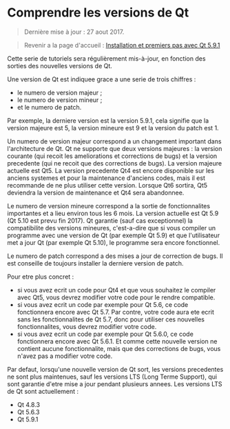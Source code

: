 # Comprendre les versions de Qt

> Dernière mise à jour : 27 aout 2017.

> Revenir a la page d'accueil : [Installation et premiers pas avec Qt 5.9.1](index.md)

Cette serie de tutoriels sera régulièrement mis-à-jour, en fonction des sorties des nouvelles versions de Qt.

Une version de Qt est indiquee grace a une serie de trois chiffres :

- le numero de version majeur ;
- le numero de version mineur ;
- et le numero de patch.

Par exemple, la derniere version est la version 5.9.1, cela signifie que la version majeure est 5, 
la version mineure est 9 et la version du patch est 1.

Un numero de version majeur correspond a un changement important dans l'architecture de Qt.
Qt ne supporte que deux versions majeures : la version courante (qui recoit les 
ameliorations et corrections de bugs) et la version precedente (qui ne recoit que des corrections de bugs).
La version majeure actuelle est Qt5. La version precedente Qt4 est encore disponible sur les
anciens systemes et pour la maintenance d'anciens codes, mais il est recommande de ne plus utiliser
cette version. Lorsque Qt6 sortira, Qt5 deviendra la version de maintenance et Qt4 sera abandonnee.

Le numero de version mineure correspond a la sortie de fonctionnalites importantes et a lieu environ
tous les 6 mois. La version actuelle est Qt 5.9 (Qt 5.10 est prevu fin 2017). Qt garantie (sauf cas 
exceptionnel) la compatibilite des versions mineures, c'est-a-dire que si vous compiler un programme
avec une version de Qt (par exemple Qt 5.9) et que l'utilisateur met a jour Qt (par exemple Qt 5.10), 
le programme sera encore fonctionnel.

Le numero de patch correspond a des mises a jour de correction de bugs. Il est conseille de toujours
installer la derniere version de patch.

Pour etre plus concret :

- si vous avez ecrit un code pour Qt4 et que vous souhaitez le compiler avec Qt5, vous devrez modifier
votre code pour le rendre compatible.
- si vous avez ecrit un code par exemple pour Qt 5.6, ce code fonctionnera encore avec Qt 5.7. Par contre,
votre code aura ete ecrit sans les fonctionnalites de Qt 5.7, donc pour utiliser ces nouvelles fonctionnalites,
vous devrez modifier votre code.
- si vous avez ecrit  un code par exemple pour Qt 5.6.0, ce code fonctionnera encore avec Qt 5.6.1. Et comme
cette nouvelle version ne contient aucune fonctionnalite, mais que des corrections de bugs, vous n'avez pas
a modifier votre code.

Par defaut, lorsqu'une nouvelle version de Qt sort, les versions precedentes ne sont plus maintenues, 
sauf les versions LTS (Long Terme Support), qui sont garantie d'etre mise a jour pendant plusieurs annees. 
Les versions LTS de Qt sont actuellement :

- Qt 4.8.3
- Qt 5.6.3
- Qt 5.9.1

